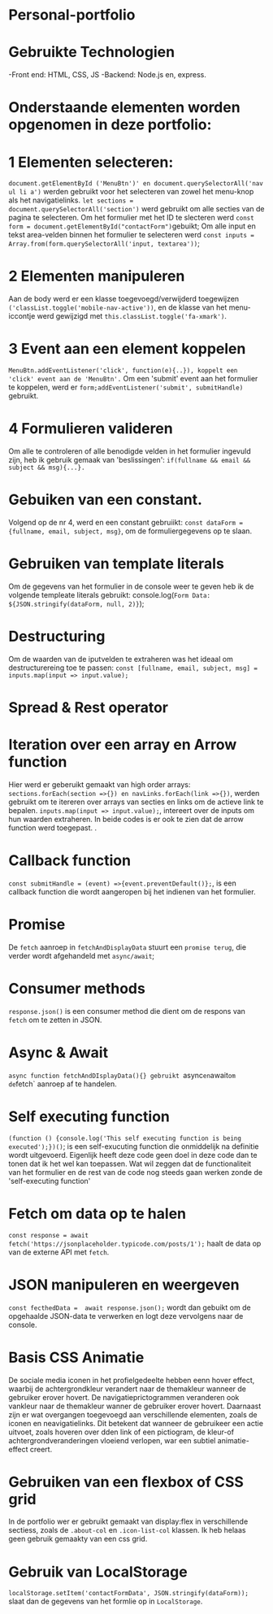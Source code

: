 # Personal-portfolio

# Gebruikte Technologien

-Front end: HTML, CSS, JS
-Backend: Node.js en, express.

# Onderstaande elementen worden opgenomen in deze portfolio:

# 1 Elementen selecteren:

`document.getElementById ('MenuBtn')' en document.querySelectorAll('nav ul li a')` werden gebruikt voor het selecteren van zowel het menu-knop als het navigatielinks. `let sections = document.querySelectorAll('section')` werd gebruikt om alle secties van de pagina te selecteren. Om het formulier met het ID te slecteren werd  `const form = document.getElementById("contactForm")`gebuikt;
Om alle input en tekst area-velden binnen het formulier te selecteren werd `const inputs = Array.from(form.querySelectorAll('input, textarea'))`;

# 2 Elementen manipuleren
Aan de body werd er een klasse toegevoegd/verwijderd toegewijzen `('classList.toggle('mobile-nav-active'))`, en de klasse van het menu-iccontje werd gewijzigd met `this.classList.toggle('fa-xmark')`.

# 3 Event aan een element koppelen
`MenuBtn.addEventListener('click', function(e){..}), koppelt een 'click' event aan de 'MenuBtn'.`
Om een 'submit' event aan het formulier te koppelen, werd er `form;addEventListener('submit', submitHandle)` gebruikt.

# 4 Formulieren valideren
Om alle te controleren of alle benodigde velden in het formulier ingevuld zijn, heb ik gebruik gemaak van 'beslissingen': `if(fullname && email && subject && msg){...}.` 

# Gebuiken van een constant.
Volgend op de nr 4, werd en een constant gebruiikt: `const dataForm ={fullname, email, subject, msg}`, om de formuliergegevens op te slaan. 

# Gebruiken van template literals
Om de gegevens van het formulier in de console weer te geven heb ik de volgende templeate literals gebruikt: 
 console.log(`Form Data: ${JSON.stringify(dataForm, null, 2)}`);



# Destructuring
Om de waarden van de iputvelden te extraheren was het ideaal om destructurereing toe te passen: 
`const [fullname, email, subject, msg] = inputs.map(input => input.value);`


# Spread & Rest operator



# Iteration over een array en Arrow function
Hier werd er geberuikt gemaakt van high order arrays:
`sections.forEach(section =>{}) en navLinks.forEach(link =>{})`, werden gebruikt om te itereren over arrays van secties en links om de actieve link te bepalen.
`inputs.map(input => input.value);`, intereert over de inputs om hun waarden extraheren. In beide codes is er ook te zien dat de arrow function werd toegepast.
. 

# Callback function
`const submitHandle = (event) =>{event.preventDefault()};`, is een callback function die wordt aangeropen bij het indienen van het formulier.


# Promise
De `fetch` aanroep in `fetchAndDisplayData` stuurt een `promise terug`, die verder wordt afgehandeld met `async/await`;


# Consumer methods
 `response.json()` is een consumer method die dient om de respons van `fetch` om te zetten in JSON.



# Async & Await
`async function fetchAndDIsplayData(){} gebruikt `async` en `await` om de `fetch` aanroep af te handelen.



# Self executing function
`(function () {console.log('This self executing function is being executed');})()`; is een self-exucuting function die onmiddelijk na definitie wordt uitgevoerd. Eigenlijk heeft deze code geen doel in deze code dan te tonen dat ik het wel kan toepassen. Wat wil zeggen dat de functionaliteit van het formulier en de rest van de code nog steeds gaan werken zonde de 'self-executing function'



# Fetch om data op te halen
`const response = await fetch('https://jsonplaceholder.typicode.com/posts/1');` haalt de data op van de externe API met `fetch`.




# JSON manipuleren en weergeven
`const fecthedData =  await response.json();` wordt dan gebuikt om de opgehaalde JSON-data te verwerken en logt deze vervolgens naar de console.


# Basis CSS Animatie
De sociale media iconen in het profielgedeelte hebben eenn hover effect, waarbij de achtergrondkleur verandert naar de themakleur wanneer de gebruiker erover hovert.
De navigatieprictogrammen veranderen ook vankleur naar de themakleur wanner de gebruiker erover hovert. Daarnaast zijn er wat overgangen toegevoegd aan verschillende elementen, zoals de iconen en neavigatielinks. Dit betekent dat wanneer de gebruikeer een actie uitvoet, zoals hoveren over dden link of een pictiogram, de kleur-of achtergrondveranderingen vloeiend verlopen, war een subtiel animatie-effect creert.



# Gebruiken van een flexbox of CSS grid
In de portfolio wer er gebruikt gemaakt van display:flex in verschillende sectiess, zoals de `.about-col` en `.icon-list-col` klassen. Ik heb helaas geen gebruik gemaakty van een css grid.

# Gebruik van LocalStorage
`localStorage.setItem('contactFormData', JSON.stringify(dataForm));` slaat dan de gegevens van het formlie op in `LocalStorage`.
